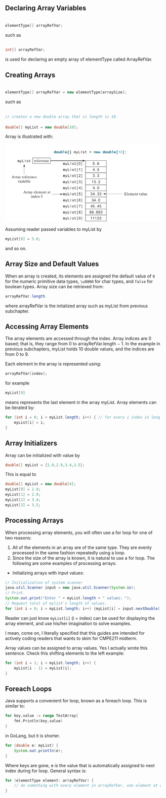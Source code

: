 ## Declaring Array Variables

```java

elementType[] arrayRefVar;

```

such as

```java

int[] arrayRefVar;

```

is used for declaring an empty array of elementType called ArrayRefVar.

## Creating Arrays

```java

elementType[] arrayRefVar = new elementType[arraySize];

```

such as

```java

// creates a new double array that is length is 10.

double[] myList = new double[10];

```

Array is illustrated with:

![img](https://github.com/canercetin-randomguy/cmpe211-midterm-review/blob/main/7.Arrays/Pasted%20image%2020221126222925.png)

Assuming reader passed variables to myList by
```java
myList[0] = 5.6;
```
and so on.

## Array Size and Default Values
When an array is created, its elements are assigned the default value of `0` for the numeric
primitive data types, `\u0000` for char types, and `false` for boolean types. 
Array size can be retrieved from:
```java
arrayRefVar.length
```
where arrayRefVar is the initalized array such as myList from previous subchapter.

## Accessing Array Elements
The array elements are accessed through the index. Array indices are 0 based; that is, they
range from 0 to arrayRefVar.length − 1. In the example in previous subchapters, myList holds 10 double values, and the indices are from 0 to 9.

Each element in the array is represented using:
```java
arrayRefVar[index];
```
for example 
```java
myList[9]
```
means represents the last element in the array myList. 
Array elements can be iterated by:
```java
for (int i = 0; i < myList.length; i++) { // for every i index in leng
	myList[i] = i;
}
```
## Array Initializers
Array can be initialized with value by
```java
double[] myList = {1.9,2.9,3.4,3.5};
```
This is equal to
```java
double[] myList = new double[4];
myList[0] = 1.9;
myList[1] = 2.9;
myList[2] = 3.4;
myList[3] = 3.5;
```
## Processing Arrays
When processing array elements, you will often use a for loop for one of two reasons:
1. All of the elements in an array are of the same type. They are evenly processed in the
same fashion repeatedly using a loop.
2. Since the size of the array is known, it is natural to use a for loop.
The following are some examples of processing arrays:
- Initializing arrays with input values:
```java
// Initialization of system scanner
java.util.Scanner input = new java.util.Scanner(System.in);
// Print.
System.out.print("Enter " + myList.length + " values: ");
// Request total of mylist's length of values.
for (int i = 0; i < myList.length; i++) {myList[i] = input.nextDouble();}
```
Reader can just know `myList[i]` (i = index) can be used for displaying the array element, and use his/her imagination to solve examples. 

I mean, come on, I literally specified that this guides are intended for actively coding readers that wants to skim for CMPE211 midterm.

Array values can be assigned to array values. Yes I actually wrote this sentence.
Check this shifting elements to the left example:
```java
for (int i = 1; i < myList.length; i++) {
	myList[i - 1] = myList[i];
}
```
## Foreach Loops
Java supports a convenient for loop, known as a foreach loop. 
This is similar to:
```go
for key,value := range TestArray{
	fmt.Println(key,value)
}
```
in GoLang, but it is shorter.
```java
for (double e: myList) {
	System.out.println(e);
}
```
Where keys are gone, e is the value that is automatically assigned to next index during for loop. General syntax is:
```java
for (elementType element: arrayRefVar) {
	// do something with every element in arrayRefVar, one element at a time.
}
```

